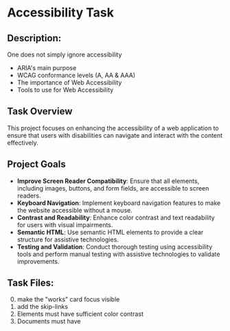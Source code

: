 # Accessibility Task

## Description:
One does not simply ignore accessibility

- ARIA's main purpose
- WCAG conformance levels (A, AA & AAA)
- The importance of Web Accessibility
- Tools to use for Web Accessibility

## Task Overview

This project focuses on enhancing the accessibility of a web application to ensure that users with disabilities can navigate and interact with the content effectively.

## Project Goals

- **Improve Screen Reader Compatibility**: Ensure that all elements, including images, buttons, and form fields, are accessible to screen readers.
- **Keyboard Navigation**: Implement keyboard navigation features to make the website accessible without a mouse.
- **Contrast and Readability**: Enhance color contrast and text readability for users with visual impairments.
- **Semantic HTML**: Use semantic HTML elements to provide a clear structure for assistive technologies.
- **Testing and Validation**: Conduct thorough testing using accessibility tools and perform manual testing with assistive technologies to validate improvements.

## Task Files:
0. make the "works" card focus visible
1. add the skip-links
2. Elements must have sufficient color contrast
3. Documents must have <title> element to aid in navigation
4. element must have a lang attribute
5. Images must have alternate text
6. Form elements must have labels
7. Links must have discernible text
8. Zooming and scaling must not be disabled
9. Heading levels should only increase by one and all page content must be contained by landmarks
10. Document must have one main landmark
11. More than 2 elements become list

## Technologies Used

- HTML
- CSS
- JavaScript (if applicable)
- Accessibility testing tools (e.g., Axe, WAVE, Screen readers)

## Instructions

1. **Clone the Repository:**
   ```bash
   git clone [alx-frontend-for-fun](https://github.com/KSI5/alx-frontend-for-fun)

   cd accessibility-task
